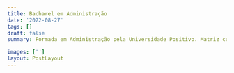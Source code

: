 ```yaml
---
title: Bacharel em Administração
date: '2022-08-27'
tags: []
draft: false
summary: Formada em Administração pela Universidade Positivo. Matriz curricular abrangente, com disciplinas de diferentes áreas, desde matemática e empreendedorismo até marketing, éticas e comportamento organizacional.

images: ['']
layout: PostLayout
---
```

